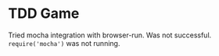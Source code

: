 # TDD Game


Tried mocha integration with browser-run. Was not successful. `require('mocha')` was not running.